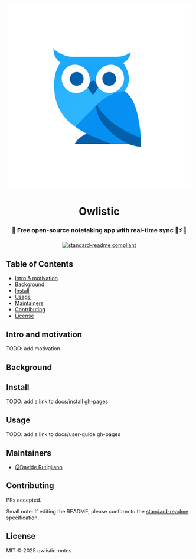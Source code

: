 <div align="center">
  <img src="src/frontend/assets/logo/logo.png" width="500px" />
  <h1>Owlistic</h1>
  <h3>🦉 Free open-source notetaking app with real-time sync 🔄⚡️🚀 </h3>

  [![standard-readme compliant](https://img.shields.io/badge/standard--readme-OK-green.svg?style=flat-square)](https://github.com/RichardLitt/standard-readme)
</div>

## Table of Contents

- [Intro & motivation](#intro-and-motivation)
- [Background](#background)
- [Install](#install)
- [Usage](#usage)
- [Maintainers](#maintainers)
- [Contributing](#contributing)
- [License](#license)

## Intro and motivation

TODO: add motivation

## Background

## Install

TODO: add a link to docs/install gh-pages

## Usage

TODO: add a link to docs/user-guide gh-pages

## Maintainers

- [@Davide Rutigliano](https://github.com/DavideRutigliano)

## Contributing

PRs accepted.

Small note: If editing the README, please conform to the
[standard-readme](https://github.com/RichardLitt/standard-readme) specification.

## License

MIT © 2025 owlistic-notes
